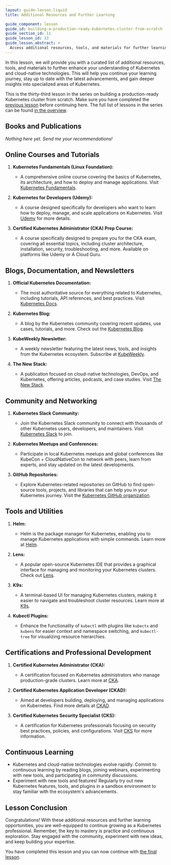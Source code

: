 ```yaml
---
layout: guide-lesson.liquid
title: Additional Resources and Further Learning

guide_component: lesson
guide_id: building-a-production-ready-kubernetes-cluster-from-scratch
guide_section_id: 11
guide_lesson_id: 33
guide_lesson_abstract: >
  Access additional resources, tools, and materials for further learning and exploring Kubernetes in more depth.
---
```


In this lesson, we will provide you with a curated list of additional resources, tools, and materials to further enhance
your understanding of Kubernetes and cloud-native technologies. This will help you continue your learning journey, stay
up to date with the latest advancements, and gain deeper insights into specialized areas of Kubernetes.

This is the thirty-third lesson in the series on building a production-ready Kubernetes cluster from scratch. Make sure
you have completed the [previous lesson](/building-a-production-ready-kubernetes-cluster-from-scratch/lesson-X) before
continuing here. The full list of lessons in the series can be found
[in the overview](/building-a-production-ready-kubernetes-cluster-from-scratch).

## Books and Publications

_Nothing here yet. Send me your recommendations!_

## Online Courses and Tutorials

1. **Kubernetes Fundamentals (Linux Foundation):**

   - A comprehensive online course covering the basics of Kubernetes, its architecture, and how to deploy and manage
     applications. Visit
     [Kubernetes Fundamentals](https://training.linuxfoundation.org/training/kubernetes-fundamentals/).

2. **Kubernetes for Developers (Udemy):**

   - A course designed specifically for developers who want to learn how to deploy, manage, and scale applications on
     Kubernetes. Visit [Udemy](https://www.udemy.com/) for more details.

3. **Certified Kubernetes Administrator (CKA) Prep Course:**
   - A course specifically designed to prepare you for the CKA exam, covering all essential topics, including cluster
     architecture, installation, security, troubleshooting, and more. Available on platforms like Udemy or A Cloud Guru.

## Blogs, Documentation, and Newsletters

1. **Official Kubernetes Documentation:**

   - The most authoritative source for everything related to Kubernetes, including tutorials, API references, and best
     practices. Visit [Kubernetes Docs](https://kubernetes.io/docs/).

2. **Kubernetes Blog:**

   - A blog by the Kubernetes community covering recent updates, use cases, tutorials, and more. Check out the
     [Kubernetes Blog](https://kubernetes.io/blog/).

3. **KubeWeekly Newsletter:**

   - A weekly newsletter featuring the latest news, tools, and insights from the Kubernetes ecosystem. Subscribe at
     [KubeWeekly](https://kubeweekly.io/).

4. **The New Stack:**
   - A publication focused on cloud-native technologies, DevOps, and Kubernetes, offering articles, podcasts, and case
     studies. Visit [The New Stack](https://thenewstack.io/).

## Community and Networking

1. **Kubernetes Slack Community:**

   - Join the Kubernetes Slack community to connect with thousands of other Kubernetes users, developers, and
     maintainers. Visit [Kubernetes Slack](http://slack.k8s.io/) to join.

2. **Kubernetes Meetups and Conferences:**

   - Participate in local Kubernetes meetups and global conferences like KubeCon + CloudNativeCon to network with peers,
     learn from experts, and stay updated on the latest developments.

3. **GitHub Repositories:**
   - Explore Kubernetes-related repositories on GitHub to find open-source tools, projects, and libraries that can help
     you in your Kubernetes journey. Visit the [Kubernetes GitHub organization](https://github.com/kubernetes).

## Tools and Utilities

1. **Helm:**

   - Helm is the package manager for Kubernetes, enabling you to manage Kubernetes applications with simple commands.
     Learn more at [Helm](https://helm.sh/).

2. **Lens:**

   - A popular open-source Kubernetes IDE that provides a graphical interface for managing and monitoring your
     Kubernetes clusters. Check out [Lens](https://k8slens.dev/).

3. **K9s:**

   - A terminal-based UI for managing Kubernetes clusters, making it easier to navigate and troubleshoot cluster
     resources. Learn more at [K9s](https://k9scli.io/).

4. **Kubectl Plugins:**
   - Enhance the functionality of `kubectl` with plugins like `kubectx` and `kubens` for easier context and namespace
     switching, and `kubectl-tree` for visualizing resource hierarchies.

## Certifications and Professional Development

1. **Certified Kubernetes Administrator (CKA):**

   - A certification focused on Kubernetes administrators who manage production-grade clusters. Learn more at
     [CKA](https://training.linuxfoundation.org/certification/certified-kubernetes-administrator-cka/).

2. **Certified Kubernetes Application Developer (CKAD):**

   - Aimed at developers building, deploying, and managing applications on Kubernetes. Find more details at
     [CKAD](https://training.linuxfoundation.org/certification/certified-kubernetes-application-developer-ckad/).

3. **Certified Kubernetes Security Specialist (CKS):**
   - A certification for Kubernetes professionals focusing on security best practices, policies, and configurations.
     Visit [CKS](https://training.linuxfoundation.org/certification/certified-kubernetes-security-specialist-cks/) for
     more information.

## Continuous Learning

- Kubernetes and cloud-native technologies evolve rapidly. Commit to continuous learning by reading blogs, joining
  webinars, experimenting with new tools, and participating in community discussions.
- Experiment with new tools and features! Regularly try out new Kubernetes features, tools, and plugins in a sandbox
  environment to stay familiar with the ecosystem's advancements.

## Lesson Conclusion

Congratulations! With these additional resources and further learning opportunities, you are well-equipped to continue
growing as a Kubernetes professional. Remember, the key to mastery is practice and continuous exploration. Stay engaged
with the community, experiment with new ideas, and keep building your expertise.

You have completed this lesson and you can now continue with
[the final lesson](/building-a-production-ready-kubernetes-cluster-from-scratch/lesson-34).
